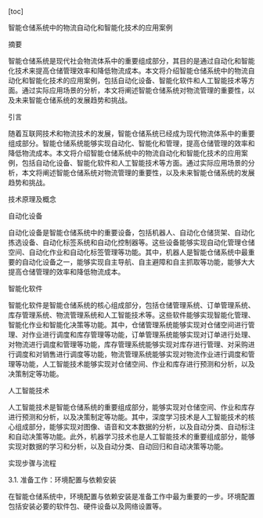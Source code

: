 
[toc]                    
                
                
智能仓储系统中的物流自动化和智能化技术的应用案例

摘要

智能仓储系统是现代社会物流体系中的重要组成部分，其目的是通过自动化和智能化技术来提高仓储管理效率和降低物流成本。本文将介绍智能仓储系统中的物流自动化和智能化技术的应用案例，包括自动化设备、智能化软件和人工智能技术等方面。通过实际应用场景的分析，本文将阐述智能仓储系统对物流管理的重要性，以及未来智能仓储系统的发展趋势和挑战。

引言

随着互联网技术和物流技术的发展，智能仓储系统已经成为现代物流体系中的重要组成部分。智能仓储系统能够实现自动化、智能化和管理，提高仓储管理的效率和降低物流成本。本文将介绍智能仓储系统中的物流自动化和智能化技术的应用案例，包括自动化设备、智能化软件和人工智能技术等方面。通过实际应用场景的分析，本文将阐述智能仓储系统对物流管理的重要性，以及未来智能仓储系统的发展趋势和挑战。

技术原理及概念

自动化设备

自动化设备是智能仓储系统中的重要设备，包括机器人、自动化仓储货架、自动化拣选设备、自动化标签系统和自动化控制器等。这些设备能够实现自动化管理仓储空间、自动化作业和自动化标签管理等功能。其中，机器人是智能仓储系统中最重要的自动化设备之一，能够实现自主导航、自主避障和自主抓取等功能，能够大大提高仓储管理的效率和降低物流成本。

智能化软件

智能化软件是智能仓储系统的核心组成部分，包括仓储管理系统、订单管理系统、库存管理系统、物流管理系统和人工智能技术等。这些软件能够实现智能化管理、智能化作业和智能化决策等功能。其中，仓储管理系统能够实现对仓储空间进行管理、对作业进行调度和库存管理等功能，订单管理系统能够实现对订单进行处理、对物流进行调度和管理等功能，库存管理系统能够实现对库存进行管理、对采购进行调度和对销售进行调度等功能，物流管理系统能够实现对物流作业进行调度和管理等功能，人工智能技术能够实现对仓储空间、作业和库存进行预测和分析，以及决策制定等功能。

人工智能技术

人工智能技术是智能仓储系统的重要组成部分，能够实现对仓储空间、作业和库存进行预测和分析，以及决策制定等功能。其中，深度学习技术是人工智能技术的核心组成部分，能够实现对图像、语音和文本数据的分析，以及自动分类、自动标注和自动决策等功能。此外，机器学习技术也是人工智能技术的重要组成部分，能够实现对数据的学习和分析，以及自动分类、自动回归和自动决策等功能。

实现步骤与流程

3.1. 准备工作：环境配置与依赖安装

在智能仓储系统中，环境配置与依赖安装是准备工作中最为重要的一步。环境配置包括安装必要的软件包、硬件设备以及网络设置等。

